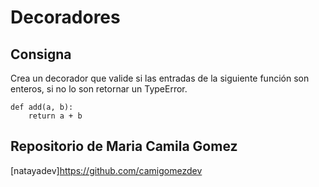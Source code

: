 # Decoradores

## Consigna

Crea un decorador que valide si las entradas de la siguiente función son enteros, si no lo son retornar un TypeError.

```
def add(a, b):
    return a + b
```	


## Repositorio de Maria Camila Gomez

[natayadev]https://github.com/camigomezdev
